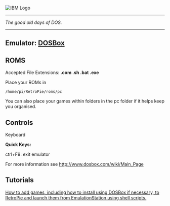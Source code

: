 ![IBM Logo](http://upload.wikimedia.org/wikipedia/commons/thumb/5/51/IBM_logo.svg/320px-IBM_logo.svg.png)
***
_The good old days of DOS._
***
## Emulator: [DOSBox](http://www.dosbox.com/)

## ROMS
Accepted File Extensions: **.com .sh .bat .exe**

Place your ROMs in 
```
/home/pi/RetroPie/roms/pc
```
You can also place your games within folders in the pc folder if it helps keep you organised.

## Controls

Keyboard

**Quick Keys:**

ctrl+F9: exit emulator

For more information see http://www.dosbox.com/wiki/Main_Page

## Tutorials

[How to add games, including how to install using DOSBox if necessary, to RetroPie and launch them from EmulationStation using shell scripts.](http://dosonthepi.blogspot.co.uk/2015/01/run-dos-games-in-retropie_15.html#add-dosgames)


